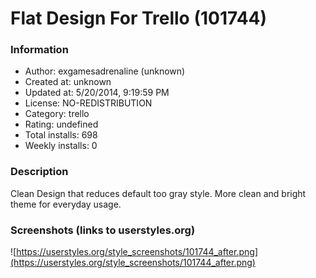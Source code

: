 # Flat Design For Trello (101744)

### Information
- Author: exgamesadrenaline (unknown)
- Created at: unknown
- Updated at: 5/20/2014, 9:19:59 PM
- License: NO-REDISTRIBUTION
- Category: trello
- Rating: undefined
- Total installs: 698
- Weekly installs: 0


### Description
Clean Design that reduces default too gray style. More clean and bright theme for everyday usage.


### Screenshots (links to userstyles.org)
![https://userstyles.org/style_screenshots/101744_after.png](https://userstyles.org/style_screenshots/101744_after.png)


